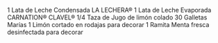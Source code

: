 1 Lata de Leche Condensada LA LECHERA®
1 Lata de Leche Evaporada CARNATION® CLAVEL®
1/4 Taza de Jugo de limón colado
30 Galletas Marías
1 Limón cortado en rodajas para decorar
1 Ramita Menta fresca desinfectada para decorar